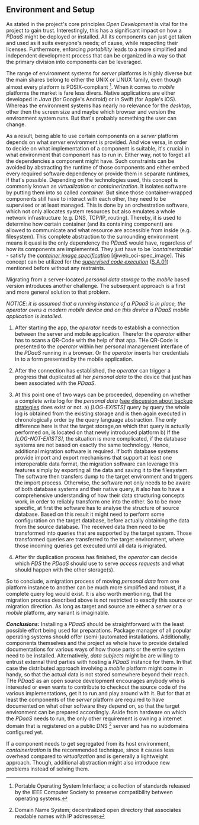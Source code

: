 ## Environment and Setup



As stated in the project's core principles *Open Development* is vital for the project to gain 
trust. Interestingly, this has a significant impact on how a *PDaaS* might be deployed or installed. 
All its components can just get taken and used as it suits everyone's needs; of cause, while 
respecting their licenses. Furthermore, enforcing *portability* leads to a more simplified and 
independent development process that can be organized in a way so that the primary division into 
components can be leveraged. 

The range of environment systems for *server* platforms is highly diverse but the main shares belong
to either the UNIX or LINUX family, even though almost every platform is POSIX-compliant 
[^abbr_posix]. When it comes to *mobile* platforms the market is fare less divers. Native 
applications are either developed in *Java* (for Google's Android) or in Swift (for Apple's iOS).
Whereas the environment systems has nearly no relevance for the *desktop*, other then the screen 
size and maybe which browser and version the environment system runs. But that's probably something 
the user can change.

As a result, being able to use certain components on a *server* platform depends on what *server* 
environment is provided. And vice versa, in order to decide on what implementation of a component is 
suitable, it's crucial in what environment that component has to run in. Either way, not to forget 
all the dependencies a component might have.
Such constraints can be avoided by abstracting the runtime of those components and either embed 
every required software dependency or provide them in separate runtimes, if that's possible. 
Depending on the technologies used, this concept is commonly known as *virtualization* or 
*containerization*. It isolates software by putting them into so called *container*. But since 
those container-wrapped components still have to interact with each other, they need to be 
supervised or at least managed. This is done by an orchestration software, which not only allocates 
system resources but also emulates a whole network infrastructure (e.g. DNS, TCP/IP, routing).
Thereby, it is used to determine how certain container (and its containing component) are allowed 
to communicate and what resource are accessible from inside (e.g. filesystem). This complete 
abstraction to the surrounding environment means it quasi is the only dependency the *PDaaS* would
have, regardless of how its components are implemented. They just have to be *'containerizable'* - 
satisfy the *[container image specification](#link-container)* [@web_oci-spec_image].
This concept can be utilized for the *[supervised code execution](#supervised-data-access)* 
([S.A.01](#sa01)) mentioned before without any restraints.
 
Migrating from a server-located *personal data storage* to the *mobile* based version introduces 
another challenge. The subsequent approach is a first and more general solution to that problem.

*NOTICE: it is assumed that a running instance of a *PDaaS* is in place, the *operator* owns a 
modern mobile device and on this device a *PDaaS* mobile application is installed.*

1.  After starting the app, the *operator* needs to establish a connection between the server and
    mobile application. Therefor the *operator* either has to scans a QR-Code with the help of that
    app. THe QR-Code is presented to the *operator* within her personal management interface of the 
    *PDaaS* running in a browser. Or the *operator* inserts her credentials in to a form presented
    by the mobile application.

2.  After the connection has established, the *operator* can trigger a progress that duplicated
    all her *personal data* to the device that just has been associated with the *PDaaS*.
    
3.  At this point one of two ways can be proceeded, depending on whether a complete write log
    for the *personal data* ([see discussion about backup strategies](#data) does 
    exist or not.
    a)  *[LOG-EXISTS]* query by query the whole log is obtained from the existing storage and is
        then again executed in chronologically order by the query language abstraction. The only 
        difference here is that the target storage,on which that query is actually performed on, is 
        located on that newly introduced platform
    b)  If the *[LOG-NOT-EXISTS]*, the situation is more complicated, if the database systems are 
        not based on exactly the same technology. Hence, additional migration software is required. 
        If both database systems provide import and export mechanisms that support at least one 
        interoperable data format, the migration software can leverage this features simply by 
        exporting all the data and saving it to the filesystem. The software then transfers dump
        to the target environment and triggers the import process.
        Otherwise, the software not only needs to be aware of both database systems and their native 
        query, it also has to have a comprehensive understanding of how their data structuring 
        concepts work, in order to reliably transform one into the other. So to be more specific, at 
        first the software has to analyse the structure of source database. Based on this result it 
        might need to perform some configuration on the target database, before actually obtaining 
        the data from the source database. The received data then need to be transformed into 
        queries that are supported by the target system. Those transformed queries are transferred
        to the target environment, where those incoming queries get executed until all data is
        migrated.

5.  After thr duplication process has finished, the *operator* can decide which *PDS* the *PDaaS*
    should use to serve *access requests* and what should happen with the other storage(s).

So to conclude, a migration process of moving *personal data* from one platform instance to another
can be much more simplified and robust, if a complete query log would exist. It is also worth 
mentioning, that the migration process described above is not restricted to exactly this source or 
migration direction. As long as target and source are either a *server* or a *mobile* platform, 
any variant is imaginable.
 


*__Conclusions:__*
Installing a *PDaaS* should be straightforward with the least possible effort being used for 
preparations. Package manager of all popular operating systems should offer (semi-)automated 
installations. Additionally, components themselves and the project as whole have to provide detailed 
documentations for various ways of how those parts or the entire system need to be installed.
Alternatively, *data subjects* might be are willing to entrust external third parties with hosting 
a *PDaaS* instance for them. In that case the distributed approach involving a *mobile* 
platform might come in handy, so that the actual data is not stored somewhere beyond their reach.
THe *PDaaS* as an open source development encourages anybody who is interested or even wants to 
contribute to checkout the source code of the various implementations, get it to run and play around 
with it. But for that at least the components of the *server* platform are required to have 
documented on what other software they depend on, so that the target environment can be prepared 
accordingly.
Aside from hardware on which the *PDaaS* needs to run, the only other requirement is owning a
internet domain that is registered on a public DNS [^abbr_dns] server and has no subdomains 
configured yet.

If a component needs to get segregated from its host environment, *containerization* is the 
recommended technique, since it causes less overhead compared to *virtualization* and is generally 
a lightweight approach. Though, additional abstraction might also introduce new problems instead of 
solving them.



[^abbr_posix]: Portable Operating System Interface; a collection of standards released by the IEEE 
    Computer Society to preserve compatibility between operating systems.
    
[^abbr_dns]: Domain Name System; decentralized open directory that associates readable names with IP 
    addresses
